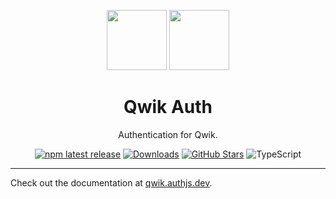 <p align="center">
  <a href="https://qwik.dev" target="_blank"><img height="96px" src="https://authjs.dev/img/etc/qwik.svg" /></a>
  <a href="https://qwik.authjs.dev" target="_blank"><img height="96px" src="https://authjs.dev/img/logo-sm.png" /></a>
  <h1 align="center">Qwik Auth</h1>
</p>
<p align="center">
  Authentication for Qwik.
</p>
<p align="center">
  <a href="https://www.npmjs.com/package/@auth/qwik"><img src="https://img.shields.io/npm/v/@auth/qwik?style=flat-square&label=latest&color=purple" alt="npm latest release" /></a>
  <a href="https://www.npmtrends.com/@auth/qwik"><img src="https://img.shields.io/npm/dm/@auth/qwik?style=flat-square&color=cyan" alt="Downloads" /></a>
  <a href="https://github.com/nextauthjs/next-auth/stargazers"><img src="https://img.shields.io/github/stars/nextauthjs/next-auth?style=flat-square&color=orange" alt="GitHub Stars" /></a>
  <img src="https://shields.io/badge/TypeScript-3178C6?logo=TypeScript&logoColor=fff&style=flat-square" alt="TypeScript" />
</p>

---

Check out the documentation at [qwik.authjs.dev](https://qwik.authjs.dev).
